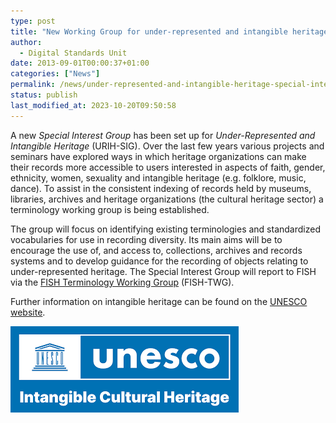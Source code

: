 ```yaml
---
type: post
title: "New Working Group for under-represented and intangible heritage"
author:
  - Digital Standards Unit
date: 2013-09-01T00:00:37+01:00
categories: ["News"]
permalink: /news/under-represented-and-intangible-heritage-special-interest-group/
status: publish
last_modified_at: 2023-10-20T09:50:58
---
```


A new _Special Interest Group_ has been set up for _Under-Represented and Intangible Heritage_ (URIH-SIG). Over the last 
few years various projects and seminars have explored ways in which heritage organizations can make their records more 
accessible to users interested in aspects of faith, gender, ethnicity, women, sexuality and intangible heritage (e.g. 
folklore, music, dance). To assist in the consistent indexing of records held by museums, libraries, archives and heritage 
organizations (the cultural heritage sector) a terminology working group is being established. 

The group will focus on identifying existing terminologies and standardized vocabularies for use in recording diversity. 
Its main aims will be to encourage the use of, and access to, collections, archives and records systems and to develop guidance 
for the recording of objects relating to under-represented heritage. The Special Interest Group will report to FISH via 
the [FISH Terminology Working Group](/working-groups/) (FISH-TWG). 

Further information on intangible heritage can be found on the [UNESCO website](http://en.unesco.org/themes/intangible-cultural-heritage). 

![intagibleUNESCO.png](../../images/intagibleUNESCO.png)

